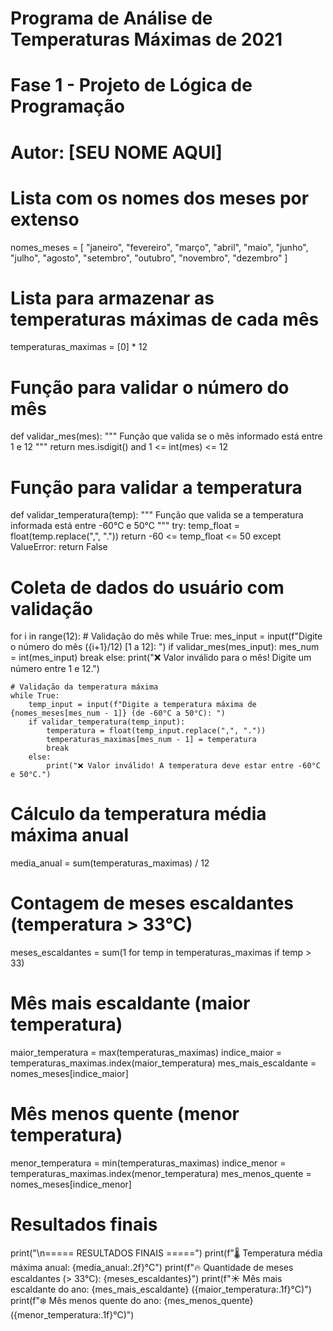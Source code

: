 # Programa de Análise de Temperaturas Máximas de 2021
# Fase 1 - Projeto de Lógica de Programação
# Autor: [SEU NOME AQUI]

# Lista com os nomes dos meses por extenso
nomes_meses = [
    "janeiro", "fevereiro", "março", "abril", "maio", "junho",
    "julho", "agosto", "setembro", "outubro", "novembro", "dezembro"
]

# Lista para armazenar as temperaturas máximas de cada mês
temperaturas_maximas = [0] * 12

# Função para validar o número do mês
def validar_mes(mes):
    """
    Função que valida se o mês informado está entre 1 e 12
    """
    return mes.isdigit() and 1 <= int(mes) <= 12

# Função para validar a temperatura
def validar_temperatura(temp):
    """
    Função que valida se a temperatura informada está entre -60°C e 50°C
    """
    try:
        temp_float = float(temp.replace(",", "."))
        return -60 <= temp_float <= 50
    except ValueError:
        return False

# Coleta de dados do usuário com validação
for i in range(12):
    # Validação do mês
    while True:
        mes_input = input(f"Digite o número do mês ({i+1}/12) [1 a 12]: ")
        if validar_mes(mes_input):
            mes_num = int(mes_input)
            break
        else:
            print("❌ Valor inválido para o mês! Digite um número entre 1 e 12.")
    
    # Validação da temperatura máxima
    while True:
        temp_input = input(f"Digite a temperatura máxima de {nomes_meses[mes_num - 1]} (de -60°C a 50°C): ")
        if validar_temperatura(temp_input):
            temperatura = float(temp_input.replace(",", "."))
            temperaturas_maximas[mes_num - 1] = temperatura
            break
        else:
            print("❌ Valor inválido! A temperatura deve estar entre -60°C e 50°C.")

# Cálculo da temperatura média máxima anual
media_anual = sum(temperaturas_maximas) / 12

# Contagem de meses escaldantes (temperatura > 33°C)
meses_escaldantes = sum(1 for temp in temperaturas_maximas if temp > 33)

# Mês mais escaldante (maior temperatura)
maior_temperatura = max(temperaturas_maximas)
indice_maior = temperaturas_maximas.index(maior_temperatura)
mes_mais_escaldante = nomes_meses[indice_maior]

# Mês menos quente (menor temperatura)
menor_temperatura = min(temperaturas_maximas)
indice_menor = temperaturas_maximas.index(menor_temperatura)
mes_menos_quente = nomes_meses[indice_menor]

# Resultados finais
print("\n===== RESULTADOS FINAIS =====")
print(f"🌡️ Temperatura média máxima anual: {media_anual:.2f}°C")
print(f"🔥 Quantidade de meses escaldantes (> 33°C): {meses_escaldantes}")
print(f"☀️ Mês mais escaldante do ano: {mes_mais_escaldante} ({maior_temperatura:.1f}°C)")
print(f"❄️ Mês menos quente do ano: {mes_menos_quente} ({menor_temperatura:.1f}°C)")
